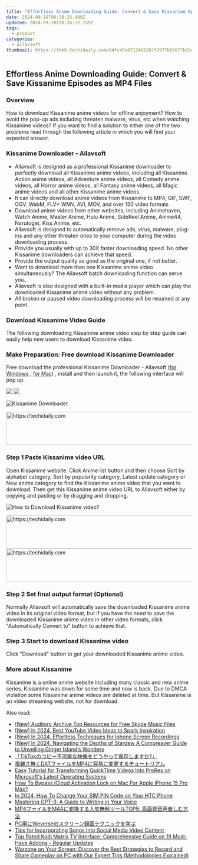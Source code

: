 ```yaml
---
title: "Effortless Anime Downloading Guide: Convert & Save Kissanime Episodes as MP4 Files"
date: 2024-09-19T06:39:25.480Z
updated: 2024-09-20T20:26:32.159Z
tags:
  - product
categories:
  - allavsoft
thumbnail: https://thmb.techidaily.com/64fc45e8712465207f2977b50077b33434cfc78bbcc61824e624b36663dd238a.jpg
---
```


## Effortless Anime Downloading Guide: Convert & Save Kissanime Episodes as MP4 Files

### Overview

How to download Kissanime anime videos for offline enjoyment? How to avoid the pop-up ads including threaten malware, virus, etc when watching Kissanime videos? If you want to find a solution to either one of the two problems read through the following article in which you will find your expected answer.

### Kissanime Downloader - Allavsoft

* Allavsoft is designed as a professional Kissanime downloader to perfectly download all Kissanime anime videos, including all Kissanime Action anime videos, all Adventure anime videos, all Comedy anime videos, all Horror anime videos, all Fantasy anime videos, all Magic anime videos and all other Kissanime anime videos.
* It can directly download anime videos from Kissanime to MP4, GIF, SWF, OGV, WebM, FLV< WMV, AVI, MOV, and over 150 video formats
* Download anime videos from other websites, including Animehaven, Watch Anime, Master Anime, Hulu Anime, SideReel Anime, Anime44, Narutoget, Kiss Anime, etc.
* Allavsoft is designed to automatically remove ads, virus, malware, plug-ins and any other threaten ones to your computer during the video downloading process.
* Provide you usually with up to 30X faster downloading speed. No other Kissanime downloaders can achieve that speed.
* Provide the output quality as good as the original one, if not better.
* Want to download more than one Kissanime anime video simultaneously? The Allavsoft batch downloading function can serve you.
* Allavsoft is also designed with a built-in media player which can play the downloaded Kissanime anime video without any problem.
* All broken or paused video downloading process will be resumed at any point.

### Download Kissanime Video Guide

The following downloading Kissanime anime video step by step guide can easily help new users to download Kissanime video.

### Make Preparation: Free download Kissanime Downloader

Free download the professional Kissanime Downloader - Allavsoft ([for Windows](https://tools.techidaily.com/allavsoft/products/) , [for Mac](https://tools.techidaily.com/allavsoft/products/)) , install and then launch it, the following interface will pop up.

[![](https://www.allavsoft.com/how-to/../images/how-to/free-download-win.jpg)](https://tools.techidaily.com/allavsoft/products/) [![](https://www.allavsoft.com/how-to/../images/how-to/free-download-mac.jpg)](https://tools.techidaily.com/allavsoft/products/)

![Kissanime Downloader](https://www.allavsoft.com/how-to/../images/allavsoft/screen-shot-600.jpg)

<!-- affiliate ads begin -->
<a href="https://appsumo.8odi.net/c/5597632/2002018/7443" target="_top" id="2002018">
  <img src="//a.impactradius-go.com/display-ad/7443-2002018" border="0" alt="https://techidaily.com" width="728" height="90"/>
</a>
<img height="0" width="0" src="https://appsumo.8odi.net/i/5597632/2002018/7443" style="position:absolute;visibility:hidden;" border="0" />
<!-- affiliate ads end -->

### Step 1 Paste Kissanime video URL

Open Kissanime website. Click Anime list button and then choose Sort by alphabet category, Sort by popularity category, Latest update category or New anime category to find the Kissanime anime video that you want to download. Then get this Kissanime anime video URL to Allavsoft either by copying and pasting or by dragging and dropping.

![How to Download Kissanime video?](https://www.allavsoft.com/how-to/../images/how-to/download-rtmp-video/download-rtmp-video.jpg)

<!-- affiliate ads begin -->
<a href="https://unicoeye.pxf.io/c/5597632/2134242/18498" target="_top" id="2134242">
  <img src="//a.impactradius-go.com/display-ad/18498-2134242" border="0" alt="https://techidaily.com" width="728" height="90"/>
</a>
<img height="0" width="0" src="https://unicoeye.pxf.io/i/5597632/2134242/18498" style="position:absolute;visibility:hidden;" border="0" />
<!-- affiliate ads end -->

<!-- affiliate ads begin -->
<a href="https://appsumo.8odi.net/c/5597632/2118311/7443" target="_top" id="2118311">
  <img src="//a.impactradius-go.com/display-ad/7443-2118311" border="0" alt="https://techidaily.com" width="728" height="90"/>
</a>
<img height="0" width="0" src="https://appsumo.8odi.net/i/5597632/2118311/7443" style="position:absolute;visibility:hidden;" border="0" />
<!-- affiliate ads end -->

### Step 2 Set final output format (Optional)

Normally Allavsoft will automatically save the downloaded Kissanime anime video in its original video format, but if you have the need to save the downloaded Kissanime anime video in other video formats, click "Automatically Convert to" button to achieve that.

### Step 3 Start to download Kissanime video

Click "Download" button to get your downloaded Kissanime anime video.

### More about Kissanime

Kissanime is a online anime website including many classic and new anime series. Kissanime was down for some time and now is back. Due to DMCA violation some Kissanime anime videos are deleted at time. But Kissanime is an video streaming website, not for download.

<ins class="adsbygoogle"
     style="display:block"
     data-ad-format="autorelaxed"
     data-ad-client="ca-pub-7571918770474297"
     data-ad-slot="1223367746"></ins>

<ins class="adsbygoogle"
     style="display:block"
     data-ad-client="ca-pub-7571918770474297"
     data-ad-slot="8358498916"
     data-ad-format="auto"
     data-full-width-responsive="true"></ins>

<span class="atpl-alsoreadstyle">Also read:</span>
<div><ul>
<li><a href="https://extra-resources.techidaily.com/new-auditory-archive-top-resources-for-free-skype-music-files/"><u>[New] Auditory Archive Top Resources for Free Skype Music Files</u></a></li>
<li><a href="https://youtube-zero.techidaily.com/n-2024-best-youtube-video-ideas-to-spark-inspiration/"><u>[New] In 2024, Best YouTube Video Ideas to Spark Inspiration</u></a></li>
<li><a href="https://desktop-recording.techidaily.com/new-in-2024-effortless-techniques-for-iphone-screen-recordings/"><u>[New] In 2024, Effortless Techniques for Iphone Screen Recordings</u></a></li>
<li><a href="https://screen-mirroring-recording.techidaily.com/new-in-2024-navigating-the-depths-of-stardew-a-compreayer-guide-to-unveiling-ginger-islands-wonders/"><u>[New] In 2024, Navigating the Depths of Stardew A Compreayer Guide to Unveiling Ginger Island’s Wonders</u></a></li>
<li><a href="https://win-advanced.techidaily.com/1726026454554-tiktok/"><u>「TikTokのコピー不可能な映像をどうやって保存しますか?」</u></a></li>
<li><a href="https://win-advanced.techidaily.com/1726027779212-datmp4/"><u>複雑さ無くDATファイルをMP4に容易に変更するチュートリアル</u></a></li>
<li><a href="https://win-advanced.techidaily.com/easy-tutorial-for-transforming-quicktime-videos-into-prores-on-microsofts-latest-operating-systems/"><u>Easy Tutorial for Transforming QuickTime Videos Into ProRes on Microsoft's Latest Operating Systems</u></a></li>
<li><a href="https://activate-lock.techidaily.com/how-to-bypass-icloud-activation-lock-on-mac-for-apple-iphone-15-pro-max-by-drfone-ios/"><u>How To Bypass iCloud Activation Lock on Mac For Apple iPhone 15 Pro Max?</u></a></li>
<li><a href="https://sim-unlock.techidaily.com/in-2024-how-to-change-your-sim-pin-code-on-your-htc-phone-by-drfone-android/"><u>In 2024, How To Change Your SIM PIN Code on Your HTC Phone</u></a></li>
<li><a href="https://tech-hub.techidaily.com/mastering-gpt-3-a-guide-to-writing-in-your-voice/"><u>Mastering GPT-3: A Guide to Writing in Your Voice</u></a></li>
<li><a href="https://win-advanced.techidaily.com/mp4m4atop5/"><u>MP4ファイルをM4Aに変換する人気無料ツールTOP5: 高画質音声楽しむ方法</u></a></li>
<li><a href="https://win-advanced.techidaily.com/pcweverse/"><u>PC用にWeverseのスクリーン録画テクニックを学ぶ</u></a></li>
<li><a href="https://facebook-video-recording.techidaily.com/tips-for-incorporating-songs-into-social-media-video-content/"><u>Tips for Incorporating Songs Into Social Media Video Content</u></a></li>
<li><a href="https://win-advanced.techidaily.com/top-rated-kodi-matrix-tv-interface-comprehensive-guide-on-19-must-have-addons-regular-updates/"><u>Top Rated Kodi Matrix TV Interface: Comprehensive Guide on 19 Must-Have Addons - Regular Updates</u></a></li>
<li><a href="https://win-advanced.techidaily.com/warzone-on-your-screen-discover-the-best-strategies-to-record-and-share-gameplay-on-pc-with-our-expert-tips-methodologies-explained/"><u>Warzone on Your Screen: Discover the Best Strategies to Record and Share Gameplay on PC with Our Expert Tips (Methodologies Explained)</u></a></li>
</ul></div>

